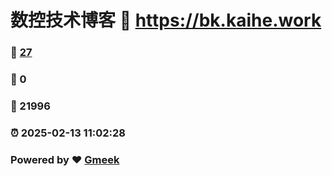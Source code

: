 # 数控技术博客 :link: https://bk.kaihe.work 
### :page_facing_up: [27](https://bk.kaihe.work/tag.html) 
### :speech_balloon: 0 
### :hibiscus: 21996 
### :alarm_clock: 2025-02-13 11:02:28 
### Powered by :heart: [Gmeek](https://github.com/Meekdai/Gmeek)
